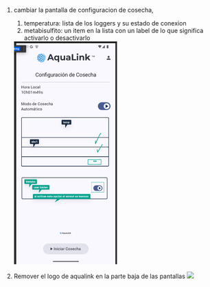 1. cambiar la pantalla de configuracion de cosecha, 
	1. temperatura: lista de los loggers y su estado de conexion
	2. metabisulfito: un item en la lista con un label de lo que significa activarlo o desactivarlo
	<img src="Pasted image 20250708090418.png" style="width:50%"/>
	
	
2. Remover el logo de aqualink en la parte baja de las pantallas
	<img src="Pasted image 20250708092926.png" style="width:50%"/>
